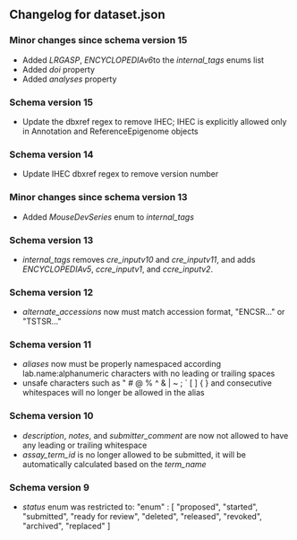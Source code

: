 ## Changelog for dataset.json

### Minor changes since schema version 15

* Added *LRGASP*, *ENCYCLOPEDIAv6*to the *internal_tags* enums list
* Added *doi* property
* Added *analyses* property

### Schema version 15

* Update the dbxref regex to remove IHEC; IHEC is explicitly allowed only in Annotation and ReferenceEpigenome objects

### Schema version 14

* Update IHEC dbxref regex to remove version number

### Minor changes since schema version 13
* Added *MouseDevSeries* enum to *internal_tags*

### Schema version 13

* *internal_tags* removes *cre_inputv10* and *cre_inputv11*, and adds *ENCYCLOPEDIAv5*, *ccre_inputv1*, and *ccre_inputv2*.

### Schema version 12

* *alternate_accessions* now must match accession format, "ENCSR..." or "TSTSR..."

### Schema version 11

* *aliases* now must be properly namespaced according lab.name:alphanumeric characters with no leading or trailing spaces
* unsafe characters such as " # @ % ^ & | ~ ; ` [ ] { } and consecutive whitespaces will no longer be allowed in the alias

### Schema version 10

* *description*, *notes*, and *submitter_comment* are now not allowed to have any leading or trailing whitespace
* *assay_term_id* is no longer allowed to be submitted, it will be automatically calculated based on the *term_name*

### Schema version 9

* *status* enum was restricted to:
    "enum" : [
                "proposed",
                "started",
                "submitted",
                "ready for review",
                "deleted",
                "released",
                "revoked",
                "archived",
                "replaced"
            ]
